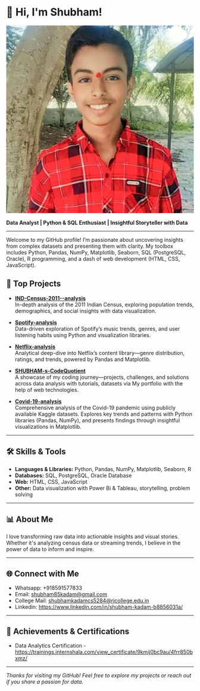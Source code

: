 # 👋 Hi, I'm Shubham!

![Description](myimage1.jpg)

**Data Analyst | Python & SQL Enthusiast | Insightful Storyteller with Data**

---

Welcome to my GitHub profile! I’m passionate about uncovering insights from complex datasets and presenting them with clarity. My toolbox includes Python, Pandas, NumPy, Matplotlib, Seaborn, SQL (PostgreSQL, Oracle), R programming, and a dash of web development (HTML, CSS, JavaScript).

## 🚀 Top Projects

- [**IND-Census-2011--analysis**](https://github.com/shubh645/IND-Census-2011--analysis)  
  In-depth analysis of the 2011 Indian Census, exploring population trends, demographics, and social insights with data visualization.

- [**Spotify-analysis**](https://github.com/shubh645/Spotify-analysis)  
  Data-driven exploration of Spotify’s music trends, genres, and user listening habits using Python and visualization libraries.

- [**Netflix-analysis**](https://github.com/shubh645/Netflix-analysis)  
  Analytical deep-dive into Netflix’s content library—genre distribution, ratings, and trends, powered by Pandas and Matplotlib.

- [**SHUBHAM-s-CodeQuotient**](https://github.com/shubh645/SHUBHAM-s-CodeQuotient)  
  A showcase of my coding journey—projects, challenges, and solutions across data analysis with tutorials, datasets via My portfolio with the help of web technologies.
  
- [**Covid-19-analysis**](https://github.com/shubh645/Covid-19-analysis)  
  Comprehensive analysis of the Covid-19 pandemic using publicly available Kaggle datasets. Explores key trends and patterns with Python libraries (Pandas, NumPy), and presents findings through insightful visualizations in Matplotlib.
  
---

## 🛠️ Skills & Tools

- **Languages & Libraries:** Python, Pandas, NumPy, Matplotlib, Seaborn, R
- **Databases:** SQL, PostgreSQL, Oracle Database
- **Web:** HTML, CSS, JavaScript
- **Other:** Data visualization with Power Bi & Tableau, storytelling, problem solving

---

## 📊 About Me

I love transforming raw data into actionable insights and visual stories. Whether it's analyzing census data or streaming trends, I believe in the power of data to inform and inspire.

---

## 🌐 Connect with Me

- Whatsapp: +918591577833
- Email: shubham85kadam@gmail.com
- College Mail: shubhamkadamcs5284@rjcollege.edu.in
- Linkedin: https://www.linkedin.com/in/shubham-kadam-b8856031a/

---

## 🏅 Achievements & Certifications

- Data Analytics Certification - https://trainings.internshala.com/view_certificate/9kmij0bc9au/4frr850bxmz/

---

_Thanks for visiting my GitHub! Feel free to explore my projects or reach out if you share a passion for data._

